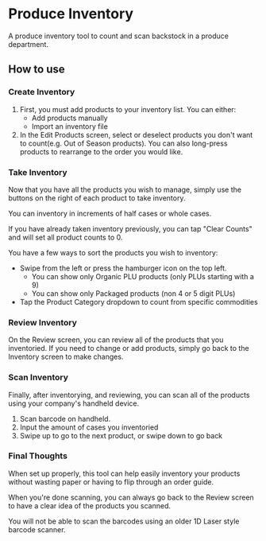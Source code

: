 # Produce Inventory

A produce inventory tool to count and scan backstock in a produce department.

## How to use

### Create Inventory

1. First, you must add products to your inventory list. You can either:
    - Add products manually
    - Import an inventory file
2. In the Edit Products screen, select or deselect products you don't want to count(e.g. Out of Season products). You can also long-press products to rearrange to the order you would like.

### Take Inventory
Now that you have all the products you wish to manage, simply use the buttons on the right of each product to take inventory.

You can inventory in increments of half cases or whole cases.

If you have already taken inventory previously, you can tap "Clear Counts" and will set all product counts to 0.

You have a few ways to sort the products you wish to inventory:
- Swipe from the left or press the hamburger icon on the top left.
  - You can show only Organic PLU products (only PLUs starting with a 9)
  - You can show only Packaged products (non 4 or 5 digit PLUs)
- Tap the Product Category dropdown to count from specific commodities

### Review Inventory

On the Review screen, you can review all of the products that you inventoried. If you need to change or add products, simply go back to the Inventory screen to make changes.

### Scan Inventory

Finally, after inventorying, and reviewing, you can scan all of the products using your company's handheld device.
1. Scan barcode on handheld.
2. Input the amount of cases you inventoried
3. Swipe up to go to the next product, or swipe down to go back

### Final Thoughts
When set up properly, this tool can help easily inventory your products without wasting paper or having to flip through an order guide.

When you're done scanning, you can always go back to the Review screen to have a clear idea of the products you scanned.

You will not be able to scan the barcodes using an older 1D Laser style barcode scanner.
